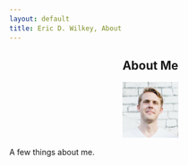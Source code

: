 ```yaml
---
layout: default
title: Eric D. Wilkey, About
---
```


<meta name="viewport" content="width=device-width, initial-scale=1.0">

<div class="blurb">
	<h2><center>About Me</center></h1>
</div><!-- /.blurb -->

<center><img src="Eric.jpg" width="100" height="100" alt= "EricFace"></center>

A few things about me.
